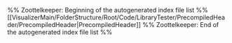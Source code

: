 %% Zoottelkeeper: Beginning of the autogenerated index file list  %%
 [[VisualizerMain/FolderStructure/Root/Code/LibraryTester/PrecompiledHeader/PrecompiledHeader|PrecompiledHeader]]
%% Zoottelkeeper: End of the autogenerated index file list  %%

